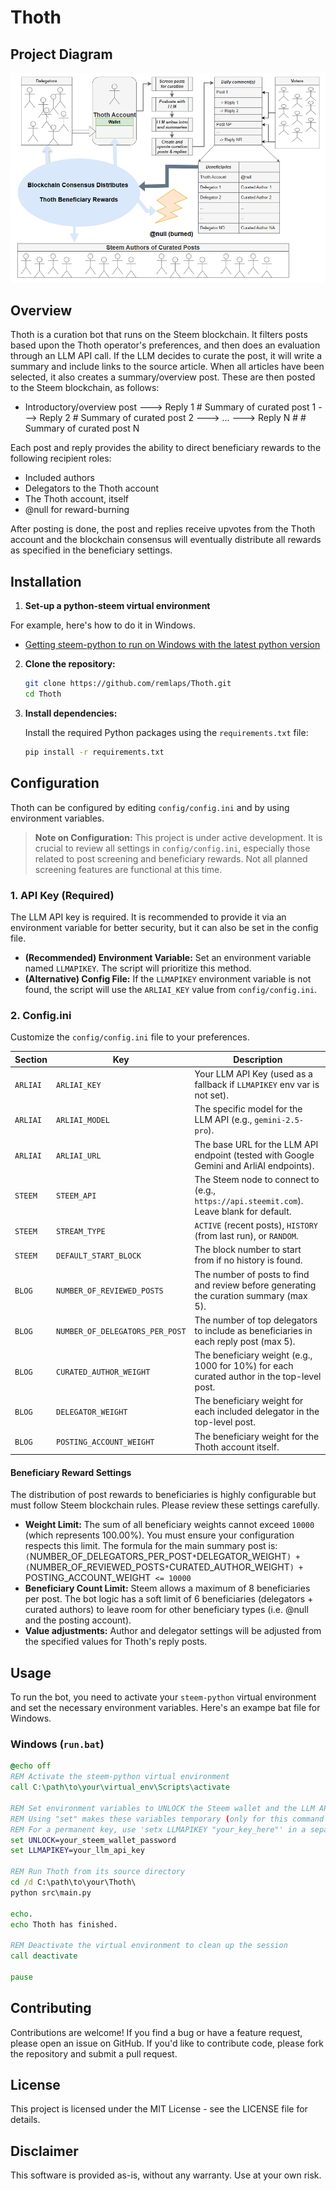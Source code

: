 # Thoth

## Project Diagram
![Description of Diagram](images/thothGen5Framework.png)

## Overview

Thoth is a curation bot that runs on the Steem blockchain.  It filters posts based upon the Thoth operator's preferences, and then does an evaluation through an LLM API call.  If the LLM decides to curate the post, it will write a summary and include links to the source article.  When all articles have been selected, it also creates a summary/overview post.  These are then posted to the Steem blockchain, as follows:

- Introductory/overview post
---> Reply 1 # Summary of curated post 1
---> Reply 2 # Summary of curated post 2
---> ...
---> Reply N #  # Summary of curated post N

Each post and reply provides the ability to direct beneficiary rewards to the following recipient roles:
- Included authors
- Delegators to the Thoth account
- The Thoth account, itself
- @null for reward-burning

After posting is done, the post and replies receive upvotes from the Thoth account and the blockchain consensus will eventually distribute all rewards as specified in the beneficiary settings.


## Installation

1. **Set-up a python-steem virtual environment**

For example, here's how to do it in Windows.  

- [Getting steem-python to run on Windows with the latest python version](https://steemit.com/steem-dev/@remlaps/getting-steem-python-to-run)

2.  **Clone the repository:**

    ```bash
    git clone https://github.com/remlaps/Thoth.git
    cd Thoth
    ```

3.  **Install dependencies:**

    Install the required Python packages using the `requirements.txt` file:

    ```bash
    pip install -r requirements.txt
    ```

## Configuration

Thoth can be configured by editing `config/config.ini` and by using environment variables.

> **Note on Configuration:** This project is under active development. It is crucial to review all settings in `config/config.ini`, especially those related to post screening and beneficiary rewards. Not all planned screening features are functional at this time.

### 1. API Key (Required)

The LLM API key is required. It is recommended to provide it via an environment variable for better security, but it can also be set in the config file.

*   **(Recommended) Environment Variable:** Set an environment variable named `LLMAPIKEY`. The script will prioritize this method.
*   **(Alternative) Config File:** If the `LLMAPIKEY` environment variable is not found, the script will use the `ARLIAI_KEY` value from `config/config.ini`.

### 2. Config.ini

Customize the `config/config.ini` file to your preferences.

| Section | Key                             | Description                                                                                             |
|---------|---------------------------------|---------------------------------------------------------------------------------------------------------|
| `ARLIAI`  | `ARLIAI_KEY`                    | Your LLM API Key (used as a fallback if `LLMAPIKEY` env var is not set).                                  |
| `ARLIAI`  | `ARLIAI_MODEL`                  | The specific model for the LLM API (e.g., `gemini-2.5-pro`).                                                 |
| `ARLIAI`  | `ARLIAI_URL`                    | The base URL for the LLM API endpoint (tested with Google Gemini and ArliAI endpoints).                   |
| `STEEM`   | `STEEM_API`                     | The Steem node to connect to (e.g., `https://api.steemit.com`). Leave blank for default.                  |
| `STEEM`   | `STREAM_TYPE`                   | `ACTIVE` (recent posts), `HISTORY` (from last run), or `RANDOM`.                          |
| `STEEM`   | `DEFAULT_START_BLOCK`         | The block number to start from if no history is found.                                                  |
| `BLOG`    | `NUMBER_OF_REVIEWED_POSTS`      | The number of posts to find and review before generating the curation summary (max 5).                            |
| `BLOG`    | `NUMBER_OF_DELEGATORS_PER_POST` | The number of top delegators to include as beneficiaries in each reply post (max 5).                              |
| `BLOG`    | `CURATED_AUTHOR_WEIGHT`         | The beneficiary weight (e.g., 1000 for 10%) for each curated author in the top-level post.                                      |
| `BLOG`    | `DELEGATOR_WEIGHT`              | The beneficiary weight for each included delegator in the top-level post.                                                     |
| `BLOG`    | `POSTING_ACCOUNT_WEIGHT`        | The beneficiary weight for the Thoth account itself.                                                    |

#### Beneficiary Reward Settings

The distribution of post rewards to beneficiaries is highly configurable but must follow Steem blockchain rules. Please review these settings carefully.

*   **Weight Limit:** The sum of all beneficiary weights cannot exceed `10000` (which represents 100.00%). You must ensure your configuration respects this limit. The formula for the main summary post is:
    `(`NUMBER_OF_DELEGATORS_PER_POST` * `DELEGATOR_WEIGHT`) + (`NUMBER_OF_REVIEWED_POSTS` * `CURATED_AUTHOR_WEIGHT`) + `POSTING_ACCOUNT_WEIGHT` <= 10000`
*   **Beneficiary Count Limit:** Steem allows a maximum of 8 beneficiaries per post. The bot logic has a soft limit of 6 beneficiaries (delegators + curated authors) to leave room for other beneficiary types (i.e. @null and the posting account).
*  **Value adjustments:** Author and delegator settings will be adjusted from the specified values for Thoth's reply posts.


## Usage

To run the bot, you need to activate your ```steem-python``` virtual environment and set the necessary environment variables.  Here's an exampe bat file for Windows.

### Windows (`run.bat`)

```bat
@echo off
REM Activate the steem-python virtual environment
call C:\path\to\your\virtual_env\Scripts\activate

REM Set environment variables to UNLOCK the Steem wallet and the LLM API key.
REM Using "set" makes these variables temporary (only for this command window).
REM For a permanent key, use 'setx LLMAPIKEY "your_key_here"' in a separate command prompt.
set UNLOCK=your_steem_wallet_password
set LLMAPIKEY=your_llm_api_key

REM Run Thoth from its source directory
cd /d C:\path\to\your\Thoth\
python src\main.py

echo.
echo Thoth has finished.

REM Deactivate the virtual environment to clean up the session
call deactivate

pause
```

## Contributing

Contributions are welcome! If you find a bug or have a feature request, please open an issue on GitHub. If you'd like to contribute code, please fork the repository and submit a pull request.

## License

This project is licensed under the MIT License - see the LICENSE file for details.

## Disclaimer

This software is provided as-is, without any warranty. Use at your own risk.

